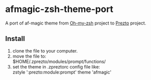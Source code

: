 # afmagic-zsh-theme-port
A port of af-magic theme from [Oh-my-zsh](https://github.com/andyfleming/oh-my-zsh) project to [Prezto](https://github.com/sorin-ionescu/prezto) project.


## Install

1. clone the file to your computer.
2. move the file to:   
    $HOME/.zprezto/modules/prompt/functions/
3. set the theme in .zpreztorc config file like:  
    zstyle ':prezto:module:prompt' theme 'afmagic'

